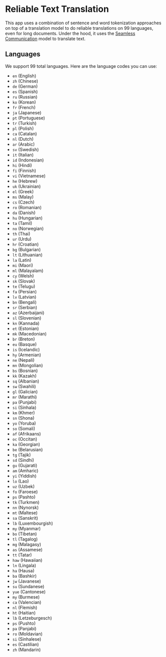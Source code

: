 # Reliable Text Translation

This app uses a combination of sentence and word tokenization approaches on top of a translation model to do reliable translations on 99 languages, even for long documents. Under the hood, it uses the [Seamless Communication](https://www.sievedata.com/functions/sieve/seamless_text2text) model to translate text.

## Languages
We support 99 total languages. Here are the language codes you can use:

 - `en` (English)
 - `zh` (Chinese)
 - `de` (German)
 - `es` (Spanish)
 - `ru` (Russian)
 - `ko` (Korean)
 - `fr` (French)
 - `ja` (Japanese)
 - `pt` (Portuguese)
 - `tr` (Turkish)
 - `pl` (Polish)
 - `ca` (Catalan)
 - `nl` (Dutch)
 - `ar` (Arabic)
 - `sv` (Swedish)
 - `it` (Italian)
 - `id` (Indonesian)
 - `hi` (Hindi)
 - `fi` (Finnish)
 - `vi` (Vietnamese)
 - `he` (Hebrew)
 - `uk` (Ukrainian)
 - `el` (Greek)
 - `ms` (Malay)
 - `cs` (Czech)
 - `ro` (Romanian)
 - `da` (Danish)
 - `hu` (Hungarian)
 - `ta` (Tamil)
 - `no` (Norwegian)
 - `th` (Thai)
 - `ur` (Urdu)
 - `hr` (Croatian)
 - `bg` (Bulgarian)
 - `lt` (Lithuanian)
 - `la` (Latin)
 - `mi` (Maori)
 - `ml` (Malayalam)
 - `cy` (Welsh)
 - `sk` (Slovak)
 - `te` (Telugu)
 - `fa` (Persian)
 - `lv` (Latvian)
 - `bn` (Bengali)
 - `sr` (Serbian)
 - `az` (Azerbaijani)
 - `sl` (Slovenian)
 - `kn` (Kannada)
 - `et` (Estonian)
 - `mk` (Macedonian)
 - `br` (Breton)
 - `eu` (Basque)
 - `is` (Icelandic)
 - `hy` (Armenian)
 - `ne` (Nepali)
 - `mn` (Mongolian)
 - `bs` (Bosnian)
 - `kk` (Kazakh)
 - `sq` (Albanian)
 - `sw` (Swahili)
 - `gl` (Galician)
 - `mr` (Marathi)
 - `pa` (Punjabi)
 - `si` (Sinhala)
 - `km` (Khmer)
 - `sn` (Shona)
 - `yo` (Yoruba)
 - `so` (Somali)
 - `af` (Afrikaans)
 - `oc` (Occitan)
 - `ka` (Georgian)
 - `be` (Belarusian)
 - `tg` (Tajik)
 - `sd` (Sindhi)
 - `gu` (Gujarati)
 - `am` (Amharic)
 - `yi` (Yiddish)
 - `lo` (Lao)
 - `uz` (Uzbek)
 - `fo` (Faroese)
 - `ps` (Pashto)
 - `tk` (Turkmen)
 - `nn` (Nynorsk)
 - `mt` (Maltese)
 - `sa` (Sanskrit)
 - `lb` (Luxembourgish)
 - `my` (Myanmar)
 - `bo` (Tibetan)
 - `tl` (Tagalog)
 - `mg` (Malagasy)
 - `as` (Assamese)
 - `tt` (Tatar)
 - `haw` (Hawaiian)
 - `ln` (Lingala)
 - `ha` (Hausa)
 - `ba` (Bashkir)
 - `jw` (Javanese)
 - `su` (Sundanese)
 - `yue` (Cantonese)
 - `my` (Burmese)
 - `ca` (Valencian)
 - `nl` (Flemish)
 - `ht` (Haitian)
 - `lb` (Letzeburgesch)
 - `ps` (Pushto)
 - `pa` (Panjabi)
 - `ro` (Moldavian)
 - `si` (Sinhalese)
 - `es` (Castilian)
 - `zh` (Mandarin)